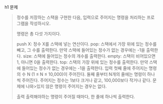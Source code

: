 h1 문제
>정수를 저장하는 스택을 구현한 다음, 입력으로 주어지는 명령을 처리하는 프로그램을 작성하시오.
>
>명령은 총 다섯 가지이다.
>
>push X: 정수 X를 스택에 넣는 연산이다.
>pop: 스택에서 가장 위에 있는 정수를 빼고, 그 수를 출력한다. 만약 스택에 들어있는 정수가 없는 경우에는 -1을 출력한다.
>size: 스택에 들어있는 정수의 개수를 출력한다.
>empty: 스택이 비어있으면 1, 아니면 0을 출력한다.
>top: 스택의 가장 위에 있는 정수를 출력한다. 만약 스택에 들어있는 정수가 없는 경우에는 -1을 출력한다.
>입력
>첫째 줄에 주어지는 명령의 수 N (1 ≤ N ≤ 10,000)이 주어진다. 둘째 줄부터 N개의 줄에는 명령이 하나씩 주어진다. 주어지는 정수는 1보다 크거나 같고, 100,000보다 작거나 같다. 문제에 나와>있지 않은 명령이 주어지는 경우는 없다.
>
>출력
>출력해야하는 명령이 주어질 때마다, 한 줄에 하나씩 출력한다.
